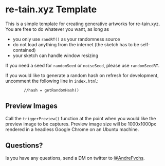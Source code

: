 # re-tain.xyz Template
This is a simple template for creating generative artworks for re-tain.xyz.
You are free to do whatever you want, as long as
* you only use `randRT()` as your randomness source
* do not load anything from the internet (the sketch has to be self-contained)
* your sketch can handle window resizing

If you need a seed for `randomSeed` or `noiseSeed`, please use `randomSeedRT`.

If you would like to generate a random hash on refresh for development, uncomment the following line in `index.html`:
```
        //hash = getRandomHash()
```

## Preview Images
Call the `triggerPreview()` function at the point when you would like the preview image to be captures.
Preview image size will be 1000x1000px rendered in a headless Google Chrome on an Ubuntu machine.

## Questions?
Is you have any questions, send a DM on twitter to [@AndreFvchs](https://twitter.com/AndreFvchs).
